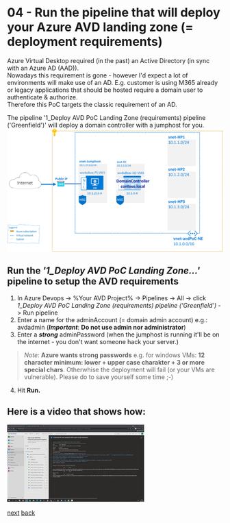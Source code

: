 # 04 - Run the pipeline that will deploy your Azure AVD landing zone (= deployment requirements)

Azure Virtual Desktop required (in the past) an Active Directory (in sync with an Azure AD (AAD)).  
Nowadays this requirement is gone - however I'd expect a lot of environments will make use of an AD. E.g. customer is using M365 already or legacy applications that should be hosted require a domain user to authenticate & authorize.  
Therefore this PoC targets the classic requirement of an AD.

The pipeline '1_Deploy AVD PoC Landing Zone (requirements) pipeline ('Greenfield')' will deploy a domain controller with a jumphost for you.
![AVD PoC Landing Zone](./landingzone.png)

## Run the *'1_Deploy AVD PoC Landing Zone...'* pipeline to setup the AVD requirements

1. In Azure Devops -> %Your AVD Project% -> Pipelines -> All -> click *1_Deploy AVD PoC Landing Zone (requirements) pipeline ('Greenfield')* -> Run pipeline
2. Enter a name for the adminAccount (= domain admin account) e.g.:  avdadmin    (***Important***: **Do not use admin nor administrator**)
3. Enter a ***strong*** adminPassword (when the jumphost is running it'll be on the internet - you don't want someone hack your server.)

>*Note*: **Azure wants strong passwords** e.g. for windows VMs: **12 character minimum: lower + upper case charakter + 3 or more special chars**. Otherwhise the deployment will fail (or your VMs are vulnerable). Please do to save yourself some time ;-)

4. Hit **Run.**

## Here is a video that shows how:  
[![Run landing zone pipeline](./deploylandingzone.jpg)](https://youtu.be/7CSoIUO-Aqs)

[next](./../05-adandaadsync/readme.md)
[back](../../README.md)

